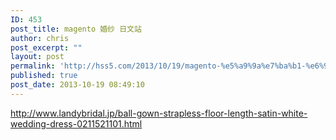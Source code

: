 ```yaml
---
ID: 453
post_title: magento 婚纱 日文站
author: chris
post_excerpt: ""
layout: post
permalink: 'http://hss5.com/2013/10/19/magento-%e5%a9%9a%e7%ba%b1-%e6%97%a5%e6%96%87%e7%ab%99/'
published: true
post_date: 2013-10-19 08:49:10
---
```

<p><a title="http://www.landybridal.jp/ball-gown-strapless-floor-length-satin-white-wedding-dress-0211521101.html" href="http://www.landybridal.jp/ball-gown-strapless-floor-length-satin-white-wedding-dress-0211521101.html">http://www.landybridal.jp/ball-gown-strapless-floor-length-satin-white-wedding-dress-0211521101.html</a></p>